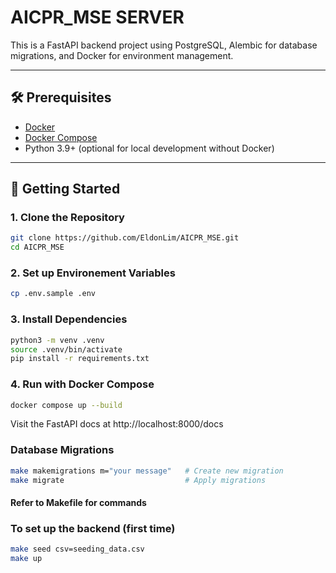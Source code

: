 # AICPR_MSE SERVER

This is a FastAPI backend project using PostgreSQL, Alembic for database migrations, and Docker for environment management.

---

## 🛠 Prerequisites

- [Docker](https://docs.docker.com/get-docker/)
- [Docker Compose](https://docs.docker.com/compose/install/)
- Python 3.9+ (optional for local development without Docker)

---

## 🚀 Getting Started

### 1. Clone the Repository

```bash
git clone https://github.com/EldonLim/AICPR_MSE.git
cd AICPR_MSE
```

### 2. Set up Environement Variables
```bash
cp .env.sample .env
```

### 3. Install Dependencies
```bash
python3 -m venv .venv
source .venv/bin/activate
pip install -r requirements.txt
```

### 4. Run with Docker Compose
```bash
docker compose up --build
```
Visit the FastAPI docs at http://localhost:8000/docs

### Database Migrations
```bash
make makemigrations m="your message"   # Create new migration
make migrate                           # Apply migrations
```

#### Refer to Makefile for commands

### To set up the backend (first time)
```bash
make seed csv=seeding_data.csv
make up
```